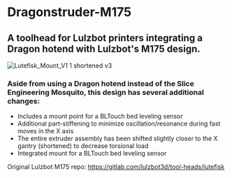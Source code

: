 # Dragonstruder-M175
## A toolhead for Lulzbot printers integrating a Dragon hotend with Lulzbot's M175 design. 
![Lutefisk_Mount_V1 1 shortened v3](https://user-images.githubusercontent.com/9275860/139970008-00dd18af-af3f-45a9-8469-1fdec433dd3b.png)

### Aside from using a Dragon hotend instead of the Slice Engineering Mosquito, this design has several additional changes:
* Includes a mount point for a BLTouch bed leveling sensor
* Additional part-stiffening to minimize oscillation/resonance during fast moves in the X axis
* The entire extruder assembly has been shifted slightly closer to the X gantry (shortened) to decrease torsional load
* Integrated mount for a BLTouch bed leveling sensor

Original Lulzbot M175 repo: https://gitlab.com/lulzbot3d/tool-heads/lutefisk
